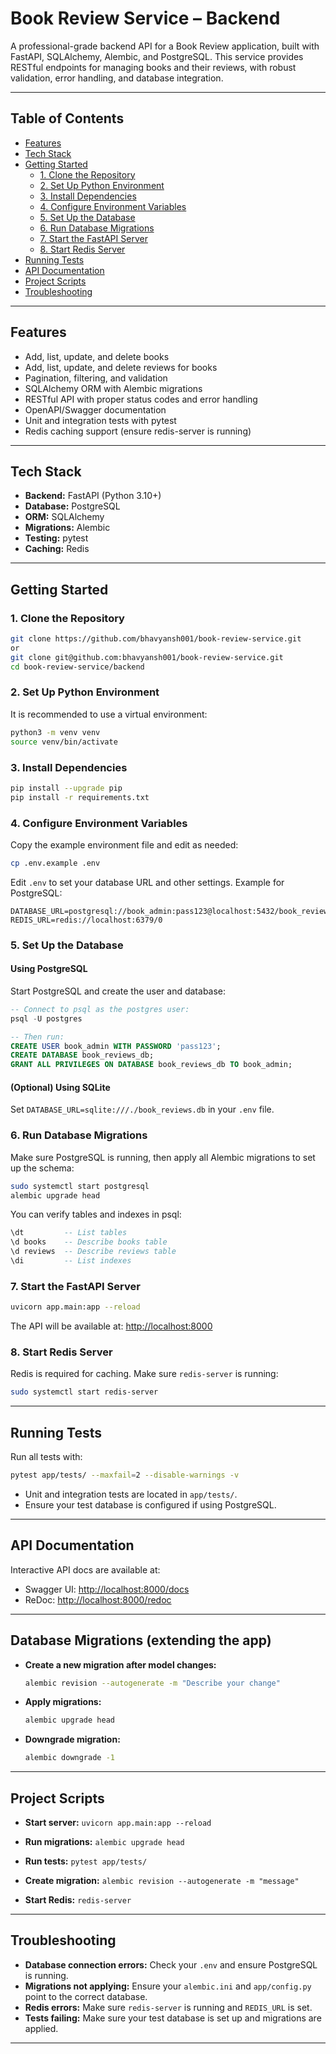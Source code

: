 # Book Review Service – Backend

A professional-grade backend API for a Book Review application, built with FastAPI, SQLAlchemy, Alembic, and PostgreSQL. This service provides RESTful endpoints for managing books and their reviews, with robust validation, error handling, and database integration.

---

## Table of Contents

- [Features](#features)
- [Tech Stack](#tech-stack)
- [Getting Started](#getting-started)
  - [1. Clone the Repository](#1-clone-the-repository)
  - [2. Set Up Python Environment](#2-set-up-python-environment)
  - [3. Install Dependencies](#3-install-dependencies)
  - [4. Configure Environment Variables](#4-configure-environment-variables)
  - [5. Set Up the Database](#5-set-up-the-database)
  - [6. Run Database Migrations](#6-run-database-migrations)
  - [7. Start the FastAPI Server](#7-start-the-fastapi-server)
  - [8. Start Redis Server](#8-start-redis-server)
- [Running Tests](#running-tests)
- [API Documentation](#api-documentation)
- [Project Scripts](#project-scripts)
- [Troubleshooting](#troubleshooting)

---

## Features

- Add, list, update, and delete books
- Add, list, update, and delete reviews for books
- Pagination, filtering, and validation
- SQLAlchemy ORM with Alembic migrations
- RESTful API with proper status codes and error handling
- OpenAPI/Swagger documentation
- Unit and integration tests with pytest
- Redis caching support (ensure redis-server is running)

---

## Tech Stack

- **Backend:** FastAPI (Python 3.10+)
- **Database:** PostgreSQL
- **ORM:** SQLAlchemy
- **Migrations:** Alembic
- **Testing:** pytest
- **Caching:** Redis

---

## Getting Started

### 1. Clone the Repository

```bash
git clone https://github.com/bhavyansh001/book-review-service.git
or
git clone git@github.com:bhavyansh001/book-review-service.git
cd book-review-service/backend
```

### 2. Set Up Python Environment

It is recommended to use a virtual environment:

```bash
python3 -m venv venv
source venv/bin/activate
```

### 3. Install Dependencies

```bash
pip install --upgrade pip
pip install -r requirements.txt
```

### 4. Configure Environment Variables

Copy the example environment file and edit as needed:

```bash
cp .env.example .env
```

Edit `.env` to set your database URL and other settings. Example for PostgreSQL:

```
DATABASE_URL=postgresql://book_admin:pass123@localhost:5432/book_reviews_db
REDIS_URL=redis://localhost:6379/0
```

### 5. Set Up the Database

#### Using PostgreSQL

Start PostgreSQL and create the user and database:

```sql
-- Connect to psql as the postgres user:
psql -U postgres

-- Then run:
CREATE USER book_admin WITH PASSWORD 'pass123';
CREATE DATABASE book_reviews_db;
GRANT ALL PRIVILEGES ON DATABASE book_reviews_db TO book_admin;
```

#### (Optional) Using SQLite

Set `DATABASE_URL=sqlite:///./book_reviews.db` in your `.env` file.

### 6. Run Database Migrations

Make sure PostgreSQL is running, then apply all Alembic migrations to set up the schema:

```bash
sudo systemctl start postgresql
alembic upgrade head
```

You can verify tables and indexes in psql:

```sql
\dt         -- List tables
\d books    -- Describe books table
\d reviews  -- Describe reviews table
\di         -- List indexes
```

### 7. Start the FastAPI Server

```bash
uvicorn app.main:app --reload
```

The API will be available at: [http://localhost:8000](http://localhost:8000)

### 8. Start Redis Server

Redis is required for caching. Make sure `redis-server` is running:

```bash
sudo systemctl start redis-server
```

---

## Running Tests

Run all tests with:

```bash
pytest app/tests/ --maxfail=2 --disable-warnings -v

```

- Unit and integration tests are located in `app/tests/`.
- Ensure your test database is configured if using PostgreSQL.

---

## API Documentation

Interactive API docs are available at:

- Swagger UI: [http://localhost:8000/docs](http://localhost:8000/docs)
- ReDoc: [http://localhost:8000/redoc](http://localhost:8000/redoc)

---

## Database Migrations (extending the app)

- **Create a new migration after model changes:**
  ```bash
  alembic revision --autogenerate -m "Describe your change"
  ```
- **Apply migrations:**
  ```bash
  alembic upgrade head
  ```
- **Downgrade migration:**
  ```bash
  alembic downgrade -1
  ```

---

## Project Scripts

- **Start server:** `uvicorn app.main:app --reload`
- **Run migrations:** `alembic upgrade head`
- **Run tests:** `pytest app/tests/`

- **Create migration:** `alembic revision --autogenerate -m "message"`
- **Start Redis:** `redis-server`

---

## Troubleshooting

- **Database connection errors:** Check your `.env` and ensure PostgreSQL is running.
- **Migrations not applying:** Ensure your `alembic.ini` and `app/config.py` point to the correct database.
- **Redis errors:** Make sure `redis-server` is running and `REDIS_URL` is set.
- **Tests failing:** Make sure your test database is set up and migrations are applied.

---
